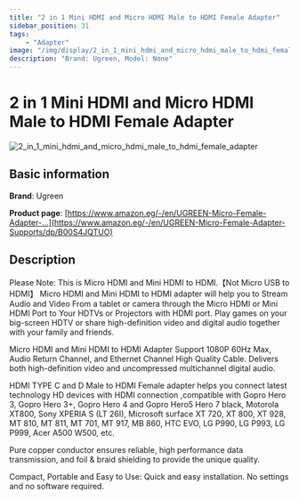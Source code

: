 ```yaml
---
title: "2 in 1 Mini HDMI and Micro HDMI Male to HDMI Female Adapter"
sidebar_position: 31
tags:
    - "Adapter"
image: "/img/display/2_in_1_mini_hdmi_and_micro_hdmi_male_to_hdmi_female_adapter.png"
description: "Brand: Ugreen, Model: None"
---
```

# 2 in 1 Mini HDMI and Micro HDMI Male to HDMI Female Adapter

![2_in_1_mini_hdmi_and_micro_hdmi_male_to_hdmi_female_adapter](/img/display/2_in_1_mini_hdmi_and_micro_hdmi_male_to_hdmi_female_adapter.png)

## Basic information

**Brand**: Ugreen

**Product page**: [https://www.amazon.eg/-/en/UGREEN-Micro-Female-Adapter-...](https://www.amazon.eg/-/en/UGREEN-Micro-Female-Adapter-Supports/dp/B00S4JQTUO)

## Description

Please Note: This is Micro HDMI and Mini HDMI to HDMI\.【Not Micro USB to HDMI】 Micro HDMI and Mini HDMI to HDMI adapter will help you to Stream Audio and Video From a tablet or camera through the Micro HDMI or Mini HDMI Port to Your HDTVs or Projectors with HDMI port\. Play games on your big\-screen HDTV or share high\-definition video and digital audio together with your family and friends\.

Micro HDMI and Mini HDMI to HDMI Adapter Support 1080P 60Hz Max, Audio Return Channel, and Ethernet Channel High Quality Cable\. Delivers both high\-definition video and uncompressed multichannel digital audio\.

HDMI TYPE C and D Male to HDMI Female adapter helps you connect latest technology HD devices with HDMI connection ,compatible with Gopro Hero 3, Gopro Hero 3\+, Gopro Hero 4 and Gopro Hero5 Hero 7 black, Motorola XT800, Sony XPERIA S \(LT 26I\), Microsoft surface XT 720, XT 800, XT 928, MT 810, MT 811, MT 701, MT 917, MB 860, HTC EVO, LG P990, LG P993, LG P999, Acer A500 W500, etc\.

Pure copper conductor ensures reliable, high performance data transmission, and foil & braid shielding to provide the unique quality\.

Compact, Portable and Easy to Use: Quick and easy installation\. No settings and no software required\.

